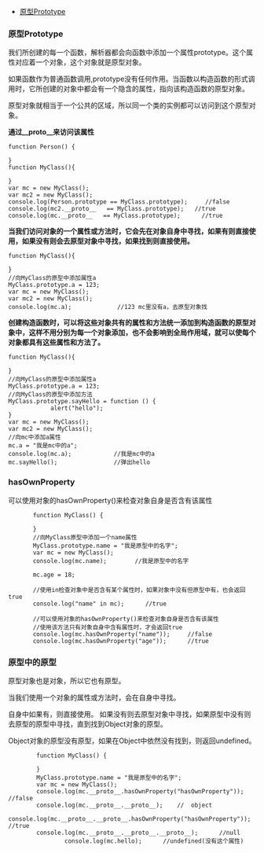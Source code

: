 - [原型Prototype](#原型prototype)

### 原型Prototype
我们所创建的每一个函数，解析器都会向函数中添加一个属性prototype。这个属性对应着一个对象，这个对象就是原型对象。

如果函数作为普通函数调用,prototype没有任何作用。当函数以构造函数的形式调用时，它所创建的对象中都会有一个隐含的属性，指向该构造函数的原型对象。

原型对象就相当于一个公共的区域，所以同一个类的实例都可以访问到这个原型对象。

**通过__proto__来访问该属性**
```
function Person() {

}
function MyClass(){

}
var mc = new MyClass();
var mc2 = new MyClass();
console.log(Person.prototype == MyClass.prototype);     //false
console.log(mc2.__proto__   == MyClass.prototype);   //true
console.log(mc.__proto__   == MyClass.prototype);      //true
```
**当我们访问对象的一个属性或方法时，它会先在对象自身中寻找，如果有则直接使用，如果没有则会去原型对象中寻找，如果找到则直接使用。**
```
function MyClass(){

}
//向MyClass的原型中添加属性a
MyClass.prototype.a = 123;
var mc = new MyClass();
var mc2 = new MyClass();
console.log(mc.a);             //123 mc里没有a，去原型对象找
```
**创建构造函数时，可以将这些对象共有的属性和方法统一添加到构造函数的原型对象中，这样不用分别为每一个对象添加，也不会影响到全局作用域，就可以使每个对象都具有这些属性和方法了。**
```
function MyClass(){

}
//向MyClass的原型中添加属性a
MyClass.prototype.a = 123;
//向MyClass的原型中添加方法
MyClass.prototype.sayHello = function () {
			alert("hello");
}
var mc = new MyClass();
var mc2 = new MyClass();
//向mc中添加a属性
mc.a = "我是mc中的a";
console.log(mc.a);            //我是mc中的a
mc.sayHello();                //弹出hello
```
### hasOwnProperty
可以使用对象的hasOwnProperty()来检查对象自身是否含有该属性
```
       function MyClass() {

       }
       //向MyClass原型中添加一个name属性
       MyClass.prototype.name = "我是原型中的名字";
       var mc = new MyClass();
       console.log(mc.name);        //我是原型中的名字

       mc.age = 18;

       //使用in检查对象中是否含有某个属性时，如果对象中没有但原型中有，也会返回true
       console.log("name" in mc);      //true

       //可以使用对象的hasOwnProperty()来检查对象自身是否含有该属性
       //使用该方法只有对象自身中含有属性时，才会返回true
       console.log(mc.hasOwnProperty("name"));     //false
       console.log(mc.hasOwnProperty("age"));      //true
```
### 原型中的原型
原型对象也是对象，所以它也有原型。

当我们使用一个对象的属性或方法时，会在自身中寻找。

自身中如果有，则直接使用。 如果没有则去原型对象中寻找，如果原型中没有则去原型的原型中寻找，直到找到Object对象的原型。

Object对象的原型没有原型，如果在Object中依然没有找到，则返回undefined。
```
        function MyClass() {

        }
        MyClass.prototype.name = "我是原型中的名字";
        var mc = new MyClass();
        console.log(mc.__proto__.hasOwnProperty("hasOwnProperty"));       //false
        console.log(mc.__proto__.__proto__);    //  object
        console.log(mc.__proto__.__proto__.hasOwnProperty("hasOwnProperty"));   //true
        console.log(mc.__proto__.__proto__.__proto__);      //null
				console.log(mc.hello);      //undefined(没有这个属性)
```

